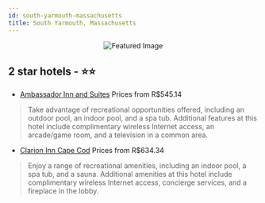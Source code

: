 ```yaml
---
id: south-yarmouth-massachusetts
title: South Yarmouth, Massachusetts
---
```


<center><img src="https://i.travelapi.com/hotels/2000000/1090000/1084000/1083973/41d72900_z.jpg" alt="Featured Image" /></center>


##  2 star hotels - ⭐️⭐️

-    [Ambassador Inn and Suites](https://us.hurb.com/hotels/south-yarmouth/ambassador-inn-and-suites-JNP-JP409539?cmp=18055) Prices from R$545.14
   > Take advantage of recreational opportunities offered, including an outdoor pool, an indoor pool, and a spa tub. Additional features at this hotel include complimentary wireless Internet access, an arcade/game room, and a television in a common area.
-    [Clarion Inn Cape Cod](https://us.hurb.com/hotels/south-yarmouth/clarion-inn-cape-cod-JNP-JP758026?cmp=18055) Prices from R$634.34
   > Enjoy a range of recreational amenities, including an indoor pool, a spa tub, and a sauna. Additional amenities at this hotel include complimentary wireless Internet access, concierge services, and a fireplace in the lobby.
